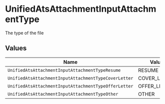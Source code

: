 # UnifiedAtsAttachmentInputAttachmentType

The type of the file


## Values

| Name                                                 | Value                                                |
| ---------------------------------------------------- | ---------------------------------------------------- |
| `UnifiedAtsAttachmentInputAttachmentTypeResume`      | RESUME                                               |
| `UnifiedAtsAttachmentInputAttachmentTypeCoverLetter` | COVER_LETTER                                         |
| `UnifiedAtsAttachmentInputAttachmentTypeOfferLetter` | OFFER_LETTER                                         |
| `UnifiedAtsAttachmentInputAttachmentTypeOther`       | OTHER                                                |